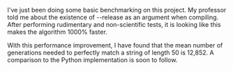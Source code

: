 I've just been doing some basic benchmarking on this project.  My professor told me about the existence of --release as an argument when compiling.  After performing rudimentary and non-scientific tests, it is looking like this makes the algorithm 1000% faster.

With this performance improvement, I have found that the mean number of generations needed to perfectly match a string of length 50 is 12,852.  A comparison to the Python implementation is soon to follow.
